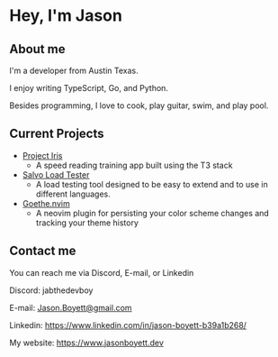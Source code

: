 # Hey, I'm Jason

## About me
I'm a developer from Austin Texas.

I enjoy writing TypeScript, Go, and Python.

Besides programming, I love to cook, play guitar, swim, and play pool.

## Current Projects
- [Project Iris](https://github.com/jasonboyett/project-iris)
  - A speed reading training app built using the T3 stack
- [Salvo Load Tester](https://github.com/jasonboyett/salvo)
  - A load testing tool designed to be easy to extend and to use in different languages.
- [Goethe.nvim](https://github.com/JasonBoyett/Goethe.nvim)
  - A neovim plugin for persisting your color scheme changes and tracking your theme history
 
## Contact me
You can reach me via Discord, E-mail, or Linkedin

Discord: jabthedevboy

E-mail: Jason.Boyett@gmail.com

Linkedin: https://www.linkedin.com/in/jason-boyett-b39a1b268/

My website: https://www.jasonboyett.dev

<!--
**JasonBoyett/JasonBoyett** is a ✨ _special_ ✨ repository because its `README.md` (this file) appears on your GitHub profile.

Here are some ideas to get you started:

- 🔭 I’m currently working on ...
- 🌱 I’m currently learning ...
- 👯 I’m looking to collaborate on ...
- 🤔 I’m looking for help with ...
- 💬 Ask me about ...
- 📫 How to reach me: ...
- 😄 Pronouns: ...
- ⚡ Fun fact: ...
-->
